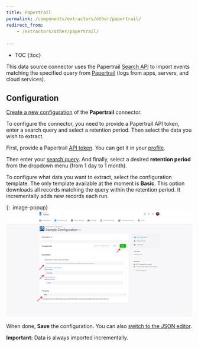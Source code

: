 ```yaml
---
title: Papertrail
permalink: /components/extractors/other/papertrail/
redirect_from:
    - /extractors/other/papertrail/

---
```


* TOC
{:toc}

This data source connector uses the Papertrail [Search API](https://help.papertrailapp.com/kb/how-it-works/search-api)
to import events matching the specified query from [Papertrail](https://www.papertrail.com/) 
(logs from apps, servers, and cloud services).

## Configuration
[Create a new configuration](/components/#creating-component-configuration) of the **Papertrail** connector.

To configure the connector, you need to provide a Papertrail API token, enter a search query and select a retention period.
Then select the data you wish to extract.

First, provide a Papertrail [API token](https://help.papertrailapp.com/kb/how-it-works/http-api#authentication).
You can get it in your [profile](https://papertrailapp.com/account/profile).

Then enter your [search query](https://help.papertrailapp.com/kb/how-it-works/search-syntax/#quick-reference). 
And finally, select a desired **retention period** from the dropdown menu (from 1 day to 1 month).

To configure what data you want to extract, select the configuration template. The only template available at the moment is **Basic**. 
This option downloads all records matching the query within the retention period. It incrementally adds new records each run.

{: .image-popup}
![Screenshot - Papertrail configuration](/components/extractors/other/papertrail/papertrail-1.png)

When done, **Save** the configuration.
You can also [switch to the JSON editor](/components/extractors/other/generic/#template-mode).

**Important:** Data is always imported incrementally.
